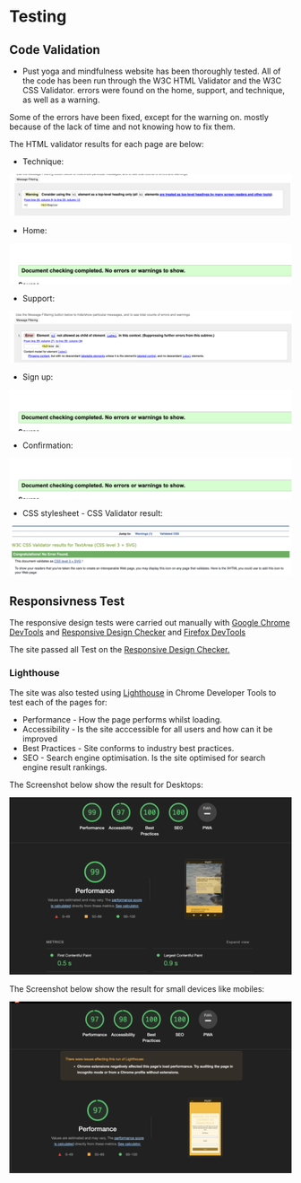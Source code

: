 # Testing

## Code Validation

- Pust yoga and mindfulness website has been thoroughly tested. All of the code has been run through the W3C HTML Validator and the W3C CSS Validator. errors were found on the home, support, and technique, as well as a warning.

Some of the errors have been fixed, except for the warning on. mostly because of the lack of time and not knowing how to fix them. 


The HTML validator results for each page are below:

 - Technique:

 ![Screenshoot HTML5 Validator](./assets/images/testing/html_validator.png "HTML Validation report technique ")

 - Home:

 ![Screenshoot HTML5 Validator](./assets/images/testing/html_home.png "HTML Validation report Home")

 - Support:

 ![Screenshoot HTML5 Validator](./assets/images/testing/html_support.png "HTML Validation report Support")

 - Sign up:

 ![Screenshoot HTML5 Validator](./assets/images/testing/html_home.png "HTML Validation report sign up")


 - Confirmation: 

 ![Screenshoot HTML5 Validator](./assets/images/testing/html_home.png "HTML Validation report Confirmaton page")

 - CSS stylesheet - CSS Validator result:

 ![Screenshoot HTML5 Validator](./assets/images/testing/css_validator.png)

 ## Responsivness Test
 The responsive design tests were carried out manually with <a href="https://developer.chrome.com/docs/devtools/">Google Chrome DevTools</a> and <a href="https://www.responsivedesignchecker.com/">Responsive Design Checker</a> and <a href="https://www.mozilla.org/en-US/firefox/developer/">Firefox DevTools</a>

 The site passed all Test on the <a href="https://www.responsivedesignchecker.com/">Responsive Design Checker.</a>
 


 ### Lighthouse

 The site was also tested using <a href="https://developer.chrome.com/docs/lighthouse/overview/#devtools">Lighthouse</a> in Chrome Developer Tools to test each of the pages for: 

  - Performance - How the page performs whilst
  loading.
  - Accessibility - Is the site acccessible for all users and how can it be improved
  - Best Practices - Site conforms to industry
  best practices.
  - SEO - Search engine optimisation. Is the site optimised for search engine result rankings.

The Screenshot below show the result for Desktops: 

![Screenshoot Desktop Lighthouse result](./assets/images/testing/lighhouse_desktop.png "results for desktops")

The Screenshot below show the result for small devices like mobiles:

![Screenshoot Mobil Lighthouse result](./assets/images/testing/lighhhouse_mobil.png "results for mobiles")















[def]: code-validatio